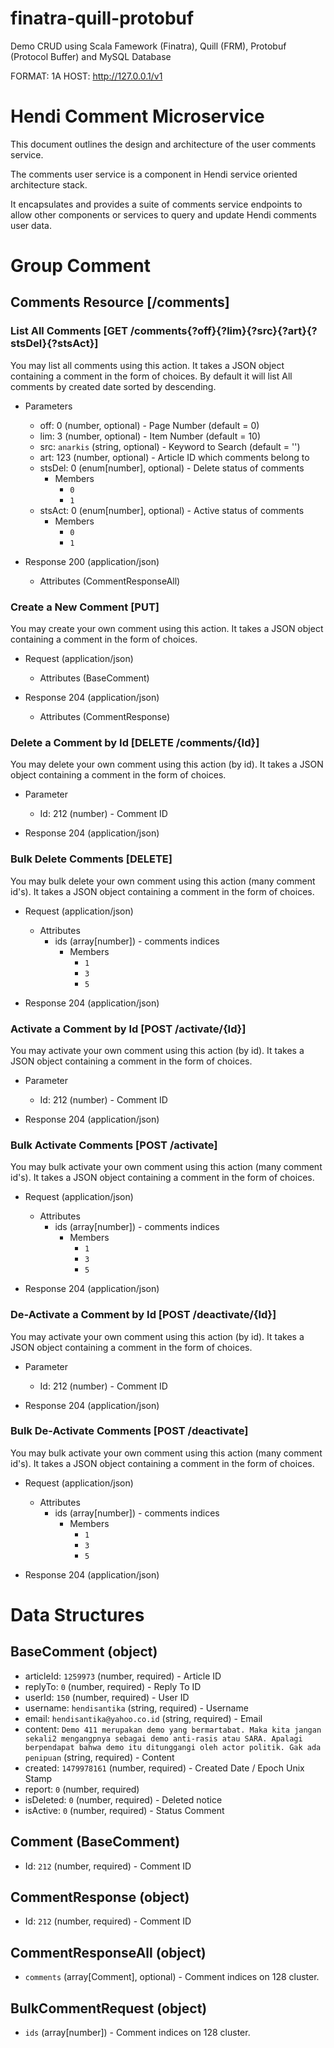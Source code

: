 # finatra-quill-protobuf
Demo CRUD using Scala Famework (Finatra), Quill (FRM), Protobuf (Protocol Buffer) and MySQL Database

FORMAT: 1A
HOST: http://127.0.0.1/v1

# Hendi Comment Microservice

This document outlines the design and architecture of the user comments service. 

The comments user service is a component in Hendi service oriented architecture stack.  

It encapsulates and provides a suite of comments service endpoints to allow other components or services to query and update Hendi comments user data.

# Group Comment

## Comments Resource [/comments] 

### List All Comments [GET /comments{?off}{?lim}{?src}{?art}{?stsDel}{?stsAct}]

You may list all comments using this action. It takes a JSON
object containing a comment in the form of choices.
By default it will list All comments by created date sorted by descending.


+ Parameters
    + off: 0 (number, optional) - Page Number (default = 0)
    + lim: 3 (number, optional) - Item Number (default = 10)
    + src: `anarkis` (string, optional) - Keyword to Search (default = '')
    + art: 123 (number, optional) - Article ID which comments belong to
    + stsDel: 0 (enum[number], optional) - Delete status of comments
        + Members
            + `0`
            + `1`
    + stsAct: 0 (enum[number], optional) - Active status of comments
        + Members
            + `0`
            + `1`

+ Response 200 (application/json)
    + Attributes (CommentResponseAll)

### Create a New Comment [PUT]

You may create your own comment using this action. It takes a JSON
object containing a comment in the form of choices.

+ Request (application/json)
    + Attributes (BaseComment)

+ Response 204 (application/json)
    + Attributes (CommentResponse)

### Delete a Comment by Id [DELETE /comments/{Id}]

You may delete your own comment using this action (by id). It takes a JSON
object containing a comment in the form of choices.

+ Parameter
    + Id: 212 (number) - Comment ID

+ Response 204 (application/json)

### Bulk Delete Comments [DELETE]

You may bulk delete your own comment using this action (many comment id's). It takes a JSON
object containing a comment in the form of choices.

+ Request (application/json)
     + Attributes
        + ids (array[number]) - comments indices
            + Members
                + `1`
                + `3`
                + `5`
            

+ Response 204 (application/json)

### Activate a Comment by Id [POST /activate/{Id}]

You may activate your own comment using this action (by id). It takes a JSON
object containing a comment in the form of choices.

+ Parameter
    + Id: 212 (number) - Comment ID

+ Response 204 (application/json)

### Bulk Activate Comments [POST /activate]

You may bulk activate your own comment using this action (many comment id's). It takes a JSON
object containing a comment in the form of choices.

+ Request (application/json)
     + Attributes
        + ids (array[number]) - comments indices
            + Members
                + `1`
                + `3`
                + `5`

+ Response 204 (application/json)

### De-Activate a Comment by Id [POST /deactivate/{Id}]

You may activate your own comment using this action (by id). It takes a JSON
object containing a comment in the form of choices.

+ Parameter
    + Id: 212 (number) - Comment ID

+ Response 204 (application/json)

### Bulk De-Activate Comments [POST /deactivate]

You may bulk activate your own comment using this action (many comment id's). It takes a JSON
object containing a comment in the form of choices.

+ Request (application/json)
     + Attributes
        + ids (array[number]) - comments indices
            + Members
                + `1`
                + `3`
                + `5`

+ Response 204 (application/json)






# Data Structures

## BaseComment (object)
+ articleId: `1259973` (number, required) - Article ID
+ replyTo: `0` (number, required) - Reply To ID
+ userId: `150` (number, required) -  User ID
+ username: `hendisantika` (string, required) - Username
+ email: `hendisantika@yahoo.co.id` (string, required) - Email
+ content: `Demo 411 merupakan demo yang bermartabat. Maka kita jangan sekali2 mengangpnya sebagai demo anti-rasis atau SARA. Apalagi berpendapat bahwa demo itu ditunggangi oleh actor politik. Gak ada penipuan` (string, required) - Content
+ created: `1479978161` (number, required) - Created Date / Epoch Unix Stamp
+ report: `0` (number, required)
+ isDeleted: `0` (number, required) - Deleted notice
+ isActive: `0` (number, required) - Status Comment

## Comment (BaseComment)
+ Id: `212` (number, required) - Comment ID

## CommentResponse (object)
+ Id: `212` (number, required) - Comment ID

## CommentResponseAll (object)
+ `comments` (array[Comment], optional) - Comment indices on 128 cluster.

## BulkCommentRequest (object)
+ `ids` (array[number]) - Comment indices on 128 cluster.

